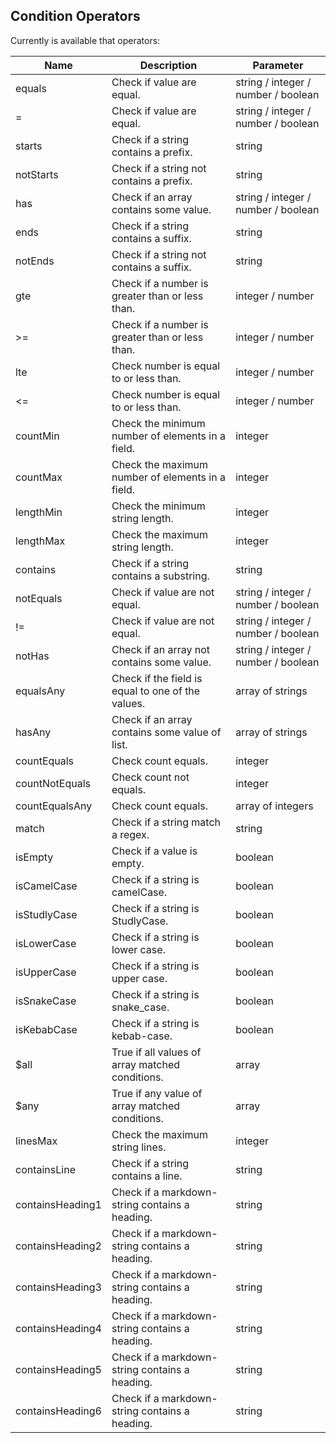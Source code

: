 ## Condition Operators

Currently is available that operators:

| Name | Description | Parameter |
|------| ------------ | ----------- |
| equals | Check if value are equal. |  string   /   integer   /   number   /   boolean    |
| = | Check if value are equal. |  string   /   integer   /   number   /   boolean    |
| starts | Check if a string contains a prefix. |  string    |
| notStarts | Check if a string not contains a prefix. |  string    |
| has | Check if an array contains some value. |  string   /   integer   /   number   /   boolean    |
| ends | Check if a string contains a suffix. |  string    |
| notEnds | Check if a string not contains a suffix. |  string    |
| gte | Check if a number is greater than or less than. |  integer   /   number    |
| &gt;= | Check if a number is greater than or less than. |  integer   /   number    |
| lte | Check number is equal to or less than. |  integer   /   number    |
| &lt;= | Check number is equal to or less than. |  integer   /   number    |
| countMin | Check the minimum number of elements in a field. |  integer    |
| countMax | Check the maximum number of elements in a field. |  integer    |
| lengthMin | Check the minimum string length. |  integer    |
| lengthMax | Check the maximum string length. |  integer    |
| contains | Check if a string contains a substring. |  string    |
| notEquals | Check if value are not equal. |  string   /   integer   /   number   /   boolean    |
| != | Check if value are not equal. |  string   /   integer   /   number   /   boolean    |
| notHas | Check if an array not contains some value. |  string   /   integer   /   number   /   boolean    |
| equalsAny | Check if the field is equal to one of the values. |  array  of strings    |
| hasAny | Check if an array contains some value of list. |  array  of strings    |
| countEquals | Check count equals. |  integer    |
| countNotEquals | Check count not equals. |  integer    |
| countEqualsAny | Check count equals. |  array  of integers    |
| match | Check if a string match a regex. |  string    |
| isEmpty | Check if a value is empty. |  boolean    |
| isCamelCase | Check if a string is camelCase. |  boolean    |
| isStudlyCase | Check if a string is StudlyCase. |  boolean    |
| isLowerCase | Check if a string is lower case. |  boolean    |
| isUpperCase | Check if a string is upper case. |  boolean    |
| isSnakeCase | Check if a string is snake_case. |  boolean    |
| isKebabCase | Check if a string is kebab-case. |  boolean    |
| $all | True if all values of array matched conditions. |  array    |
| $any | True if any value of array matched conditions. |  array    |
| linesMax | Check the maximum string lines. |  integer    |
| containsLine | Check if a string contains a line. |  string    |
| containsHeading1 | Check if a markdown-string contains a heading. |  string    |
| containsHeading2 | Check if a markdown-string contains a heading. |  string    |
| containsHeading3 | Check if a markdown-string contains a heading. |  string    |
| containsHeading4 | Check if a markdown-string contains a heading. |  string    |
| containsHeading5 | Check if a markdown-string contains a heading. |  string    |
| containsHeading6 | Check if a markdown-string contains a heading. |  string    |

